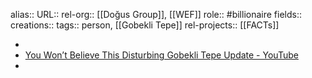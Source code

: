 alias::
URL::
rel-org:: [[Doğus Group]], [[WEF]] 
role:: #billionaire 
fields::
creations:: 
tags:: person, [[Gobekli Tepe]] 
rel-projects:: [[FACTs]] 


-
- [You Won’t Believe This Disturbing Gobekli Tepe Update - YouTube](https://www.youtube.com/watch?v=cPNgGnUrCKM)
-